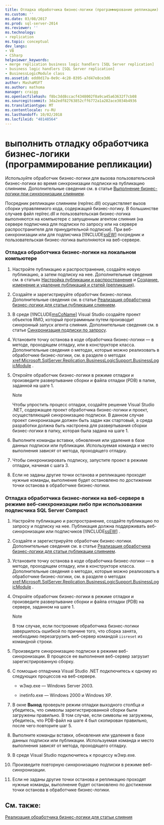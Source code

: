 ```yaml
---
title: Отладка обработчика бизнес-логики (программирование репликации) | Документация Майкрософт
ms.custom: ''
ms.date: 03/08/2017
ms.prod: sql-server-2014
ms.reviewer: ''
ms.technology:
- replication
ms.topic: conceptual
dev_langs:
- VB
- CSharp
helpviewer_keywords:
- merge replication business logic handlers [SQL Server replication]
- business logic handlers [SQL Server replication]
- BusinessLogicModule class
ms.assetid: edd0d17a-0e9c-4c28-8395-a7d47e8ce3d6
author: MashaMSFT
ms.author: mathoma
manager: craigg
ms.openlocfilehash: f8bc3dd8ccacf4348002f0a9ca45a63632f7cb08
ms.sourcegitcommit: 3da2edf82763852cff6772a1a282ace3034b4936
ms.translationtype: MT
ms.contentlocale: ru-RU
ms.lasthandoff: 10/02/2018
ms.locfileid: "48148564"
---
```

# <a name="debug-a-business-logic-handler-replication-programming"></a>выполнить отладку обработчика бизнес-логики (программирование репликации)
  Используйте обработчик бизнес-логики для вызова пользовательской бизнес-логики во время синхронизации подписки на публикацию слиянием. Дополнительные сведения см. в статье [Выполнение бизнес-логики при синхронизации слиянием](merge/execute-business-logic-during-merge-synchronization.md).  
  
 Посредник репликации слиянием (replrec.dll) осуществляет вызов сборки управляемого кода, содержащей бизнес-логику. В большинстве случаев файл replrec.dll и пользовательская бизнес-логика выполняются на компьютере с запущенным агентом слияния (на сервере подписчика для подписки по запросу или на сервере распространителя для принудительной подписки). При веб-синхронизации или для подписчика [!INCLUDE[ssEW](../../includes/ssew-md.md)] посредник и пользовательская бизнес-логика выполняются на веб-сервере.  
  
### <a name="to-debug-a-business-logic-handler-on-a-local-computer"></a>Отладка обработчика бизнес-логики на локальном компьютере  
  
1.  Настройте публикацию и распространение, создайте новую публикацию, а затем подписку на нее. Дополнительные сведения см. в статьях [Настройка публикации и распространения](configure-publishing-and-distribution.md) и [Создание, изменение и удаление публикаций и статей (репликация)](publish/create-modify-and-delete-publications-and-articles-replication.md).  
  
2.  Создайте и зарегистрируйте обработчик бизнес-логики. Дополнительные сведения см. в статье [Реализация обработчика бизнес-логики для статьи публикации слиянием](implement-a-business-logic-handler-for-a-merge-article.md).  
  
3.  В среде [!INCLUDE[msCoName](../../includes/msconame-md.md)] Visual Studio создайте проект объектов RMO, который программным путем производит синхронный запуск агента слияния. Дополнительные сведения см. в статье [Синхронизация подписки по запросу](synchronize-a-pull-subscription.md).  
  
4.  Установите точку останова в коде обработчика бизнес-логики — в методе, проходящем отладку, или в конструкторе класса. Дополнительные сведения о методах, которые можно реализовать в обработчике бизнес-логики, см. в разделе о методах <xref:Microsoft.SqlServer.Replication.BusinessLogicSupport.BusinessLogicModule> .  
  
5.  Откройте обработчик бизнес-логики в режиме отладки и произведите развертывание сборки и файла отладки (PDB) в папке, заданной на шаге 1.  
  
    > [!NOTE]  
    >  Чтобы упростить процесс отладки, создайте решение Visual Studio .NET, содержащее проект обработчика бизнес-логики и проект, осуществляющий синхронизацию подписки. В данном случае проект синхронизации должен быть задан как стартовый, а среда разработки должна быть настроена для развертывания сборки бизнес-логики в папку, которая была задана на шаге 1.  
  
6.  Выполните команды вставки, обновления или удаления в базе данных подписки или публикации. Используемая команда и место выполнения зависят от метода, проходящего отладку.  
  
7.  Чтобы синхронизировать подписку, запустите проект в режиме отладки, начиная с шага 3.  
  
8.  Если не заданы другие точки останова и репликацию проходят нужные команды, выполнение будет остановлено по достижении точки останова в обработчике бизнес-логики.  
  
### <a name="to-debug-a-business-logic-handler-on-a-web-server-using-web-synchronization-or-for-a-sql-server-compact-subscriber"></a>Отладка обработчика бизнес-логики на веб-сервере в режиме веб-синхронизации либо при использовании подписчика SQL Server Compact  
  
1.  Настройте публикацию и распространение, создайте публикацию по запросу и подписку на нее. Публикация должна поддерживать веб-синхронизации или подписчиков [!INCLUDE[ssEW](../../includes/ssew-md.md)] .  
  
2.  Создайте и зарегистрируйте обработчик бизнес-логики. Дополнительные сведения см. в статье [Реализация обработчика бизнес-логики для статьи публикации слиянием](implement-a-business-logic-handler-for-a-merge-article.md).  
  
3.  Установите точку останова в коде обработчика бизнес-логики — в методе, проходящем отладку, или в конструкторе класса. Дополнительные сведения о методах, которые можно реализовать в обработчике бизнес-логики, см. в разделе о методах <xref:Microsoft.SqlServer.Replication.BusinessLogicSupport.BusinessLogicModule> .  
  
4.  Откройте обработчик бизнес-логики в режиме отладки и произведите развертывание сборки и файла отладки (PDB) на сервере, заданном на шаге 1.  
  
    > [!NOTE]  
    >  В том случае, если построение обработчика бизнес-логики завершилось ошибкой по причине того, что сборка занята, необходимо перезагрузить веб-сервер командой `iisreset` из командной строки.  
  
5.  Произведите синхронизацию подписки в режиме веб-синхронизации. В процессе ее выполнения веб-сервер загрузит зарегистрированную сборку.  
  
6.  С помощью отладчика Visual Studio .NET подключитесь к одному из следующих процессов на веб-сервере.  
  
    -   w3wp.exe — Windows Server 2003.  
  
    -   inetinfo.exe — Windows 2000 и Windows XP.  
  
7.  В окне **Выход** проверьте режим отладки выходного столбца и убедитесь, что символы зарегистрированной сборки были загружены правильно. В том случае, если символы не загружены, убедитесь, что PDB-файл на шаге 4 был скопирован правильно, после чего повторите шаг 5.  
  
8.  Выполните команды вставки, обновления или удаления в базе данных подписки или публикации. Используемая команда и место выполнения зависят от метода, проходящего отладку.  
  
9. В среде Visual Studio подключитесь к процессу w3wp.exe.  
  
10. Произведите повторную синхронизацию подписки в режиме веб-синхронизации.  
  
11. Если не заданы другие точки останова и репликацию проходят нужные команды, выполнение будет остановлено по достижении точки останова в обработчике бизнес-логики.  
  
## <a name="see-also"></a>См. также:  
 [Реализация обработчика бизнес-логики для статьи слияния](implement-a-business-logic-handler-for-a-merge-article.md)  
  
  
